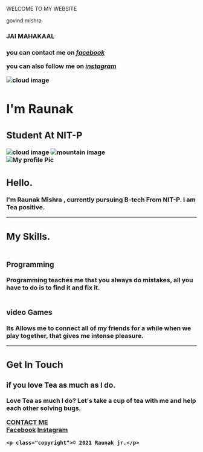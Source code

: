 WELCOME TO MY WEBSITE 
<body>
<hl>govind mishra </hl>
<h3>JAI MAHAKAAL<h3>
<p> you can contact me on <em><strong><a href="https://www.facebook.com/govindkumar.mishra.357">facebook</a></strong></em></p>
<p>you can also follow me on <em><strong><a href="https://www.instagram.com/ real awesome dreamer/">instagram</a></strong></em></p>
<!DOCTYPE html>
<html lang="en" dir="ltr">

<head>
  <meta charset="utf-8">
  <title>Raunak Mishra</title>
  <link rel="stylesheet" href="CSS/style.css">
  <link rel="icon" href="CSS/favicon.ico">
  <link rel="preconnect" href="https://fonts.googleapis.com">
  <link rel="preconnect" href="https://fonts.gstatic.com" crossorigin>
  <link href="https://fonts.googleapis.com/css2?family=Merriweather:wght@300&family=Montserrat:wght@100&family=Sacramento&display=swap" rel="stylesheet">
</head>

<body>
  <div class="top">
    <img class="top-cloud" src="images/cloud.png" alt="cloud image">
    <h1>I'm Raunak</h1>
    <h2>Student At NIT-P</h2 >
    <img class="bottom-cloud" src="images/cloud.png" alt="cloud image">
    <img src="images/mountain.png" alt="mountain image">
  </div>
  <div class="middle-container">
    <div class="profile">
      <img class="circular" src="https://scontent.fpat3-1.fna.fbcdn.net/v/t1.6435-9/p600x600/146323957_2791858344362997_8537732359644226793_n.jpg?_nc_cat=103&ccb=1-5&_nc_sid=174925&_nc_ohc=iL5B4D2bfbMAX9qGSpm&_nc_ht=scontent.fpat3-1.fna&oh=19183a25589a46a516ef390c8467c500&oe=61C4670A" alt="My profile Pic">
      <h2>Hello.</h2>
      <p class="intro">  I'm Raunak Mishra , currently pursuing B-tech From NIT-P. I am Tea positive.</p>
    </div>
    <hr>
    <div class="skills">
      <h2>My Skills.</h2>
      <div class="skill-row">
        <img class="coding" src="https://media2.giphy.com/media/3oKIPnAiaMCws8nOsE/giphy.gif?cid=ecf05e47c3r0j6kyb0gz9hd53b95rqxdh7w84bctt019fkg5&rid=giphy.gif&ct=g" alt="">
        <h3>Programming</h3>
        <p>Programming teaches me that you always do mistakes, all you have to do is to find it and fix it.</p>
      </div>
      <div class="skill-row">
        <img class="game" src="https://media2.giphy.com/media/jeAVe8UcwijrW/giphy.gif?cid=ecf05e47ijjimupik0q8jd2pe1naqotb7fhc1bs0jblwwy69&rid=giphy.gif&ct=g" alt="">
        <h3>video Games</h3>
        <p>Its Allows me to connect all of my friends for a while when we play together, that gives me intense pleasure.</p>
      </div>
    </div>
    <hr>
    <div class="contact-me">
      <h2>Get In Touch</h2>
      <h3>if you love Tea as much as I do.</h3>
      <p>Love Tea as much I do? Let's take a cup of tea with me and help each other solving bugs.</p>
      <a class="btn" href="mailto:raunakmishra1243@gmail.com">CONTACT ME</a>
    </div>
  </div>


  <div class="bottom-container">
    <a class="footer-link" href="https://www.facebook.com/keshav.raj.3517563">Facebook</a>
    <a class="footer-link" href="https://www.instagram.com/_raunak.jr/">Instagram</a>

    <p class="copyright">© 2021 Raunak jr.</p>
  </div>

</body>

</html>
